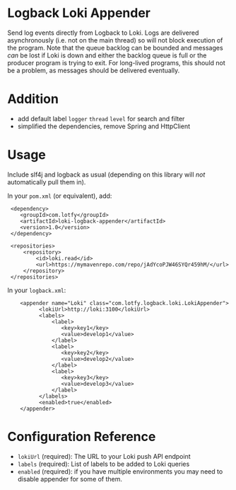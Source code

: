 Logback Loki Appender
===============================

Send log events directly from Logback to Loki. Logs are delivered asynchronously (i.e. not on the main thread) so will not block execution of the program. Note that the queue backlog can be bounded and messages *can* be lost if Loki is down and either the backlog queue is full or the producer program is trying to exit. For long-lived programs, this should not be a problem, as messages should be delivered eventually.

Addition
================

- add default label `logger` `thread` `level` for search and filter
- simplified the dependencies, remove Spring and HttpClient

Usage
=====
Include slf4j and logback as usual (depending on this library will *not* automatically pull them in).

In your `pom.xml` (or equivalent), add:

     <dependency>
        <groupId>com.lotfy</groupId>
        <artifactId>loki-logback-appender</artifactId>
        <version>1.0</version>
     </dependency>
     
     <repositories>
         <repository>
             <id>loki.read</id>
             <url>https://mymavenrepo.com/repo/jAdYcoPJW46SYQr459hM/</url>
         </repository>
     </repositories>


In your `logback.xml`:

        <appender name="Loki" class="com.lotfy.logback.loki.LokiAppender">
              <lokiUrl>http://loki:3100</lokiUrl>
              <labels>
                  <label>
                     <key>key1</key>
                     <value>develop1</value>
                  </label>
                  <label>
                     <key>key2</key>
                     <value>develop2</value>
                  </label>
                  <label>
                     <key>key3</key>
                     <value>develop3</value>
                  </label>
              </labels>
              <enabled>true</enabled>
        </appender>


Configuration Reference
=======================

 * `lokiUrl` (required): The URL to your Loki push API endpoint
 * `labels` (required): List of labels to be added to Loki queries 
 * `enabled` (required): if you have multiple environments you may need to disable appender for some of them.
 
